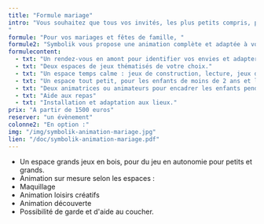 ```yaml
---
title: "Formule mariage"
intro: "Vous souhaitez que tous vos invités, les plus petits compris, passent une journée mémorable ? 
"
formule: "Pour vos mariages et fêtes de famille, "
formule2: "Symbolik vous propose une animation complète et adaptée à votre événement !"
formulecontent:
  - txt: "Un rendez-vous en amont pour identifier vos envies et adapter l'offre au mieux à votre évènement."
  - txt: "Deux espaces de jeux thématisés de votre choix."
  - txt: "Un espace temps calme : jeux de construction, lecture, jeux de sociétés..." 
  - txt: "Un espace tout petit, pour les enfants de moins de 2 ans et leurs parents."
  - txt: "Deux animatrices ou animateurs pour encadrer les enfants pendant votre évènement. (Trois au delà de 15 enfants)"
  - txt: "Aide aux repas"
  - txt: "Installation et adaptation aux lieux."
prix: "A partir de 1500 euros"
reserver: "un évènement"
colonne2: "En option :"
img: "/img/symbolik-animation-mariage.jpg"
lien: "/doc/symbolik-animation-mariage.pdf"
---
```

<!--## Un rendez-vous préalable :
Quels sont vos envies ? Quelles activités pour vos invités ? Quels besoins ?
Nous élaborons ensemble l'animation pour qu'elle corresponde au mieux à vos attentes.

## Le jour J :

**Installation :** Les animatrices et le matériel ludique arrivent sur le lieu 1h30 avant le début de l'animation.

**Animation des espaces en libre accès :**  

- Deux espaces symboliques différents    
- Espace temps calme (jeux de construction, lecture, jeux de société... )
- Espace petite enfance pour les enfants de moins de 2 ans et leurs parents (tapis d'éveil, jeux de manipulation, jeux moteurs...).

**Bien-être :** aide au repas, hygiène.


## En option :
-->
- Un espace grands jeux en bois, pour du jeu en autonomie pour petits et grands.
- Animation sur mesure selon les espaces :
 - Maquillage 
 - Animation loisirs créatifs 
 - Animation découverte 
- Possibilité de garde et d'aide au coucher.
